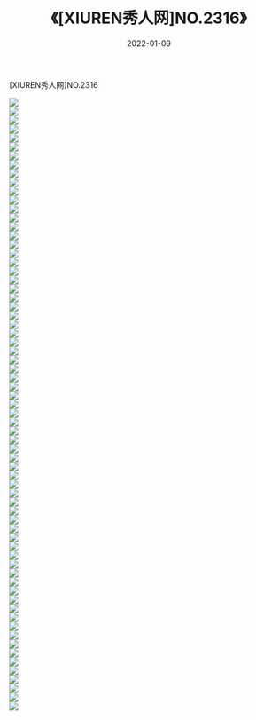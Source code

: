﻿---
layout: post
title:  《[XIUREN秀人网]NO.2316》
date:   2022-01-09
img: http://img.660000.xyz/Sharelink/秀人网/秀人网第03部分/[XIUREN秀人网]NO.2316/000.jpg
categories: [美女, 清纯, 唯美]
---

[XIUREN秀人网]NO.2316

 ![](http://img.660000.xyz/Sharelink/秀人网/秀人网第03部分/[XIUREN秀人网]NO.2316/001.jpg) <br>![](http://img.660000.xyz/Sharelink/秀人网/秀人网第03部分/[XIUREN秀人网]NO.2316/002.jpg) <br>![](http://img.660000.xyz/Sharelink/秀人网/秀人网第03部分/[XIUREN秀人网]NO.2316/003.jpg) <br>![](http://img.660000.xyz/Sharelink/秀人网/秀人网第03部分/[XIUREN秀人网]NO.2316/004.jpg) <br>![](http://img.660000.xyz/Sharelink/秀人网/秀人网第03部分/[XIUREN秀人网]NO.2316/005.jpg) <br>![](http://img.660000.xyz/Sharelink/秀人网/秀人网第03部分/[XIUREN秀人网]NO.2316/006.jpg) <br>![](http://img.660000.xyz/Sharelink/秀人网/秀人网第03部分/[XIUREN秀人网]NO.2316/007.jpg) <br>![](http://img.660000.xyz/Sharelink/秀人网/秀人网第03部分/[XIUREN秀人网]NO.2316/008.jpg) <br>![](http://img.660000.xyz/Sharelink/秀人网/秀人网第03部分/[XIUREN秀人网]NO.2316/009.jpg) <br>![](http://img.660000.xyz/Sharelink/秀人网/秀人网第03部分/[XIUREN秀人网]NO.2316/010.jpg) <br>![](http://img.660000.xyz/Sharelink/秀人网/秀人网第03部分/[XIUREN秀人网]NO.2316/011.jpg) <br>![](http://img.660000.xyz/Sharelink/秀人网/秀人网第03部分/[XIUREN秀人网]NO.2316/012.jpg) <br>![](http://img.660000.xyz/Sharelink/秀人网/秀人网第03部分/[XIUREN秀人网]NO.2316/013.jpg) <br>![](http://img.660000.xyz/Sharelink/秀人网/秀人网第03部分/[XIUREN秀人网]NO.2316/014.jpg) <br>![](http://img.660000.xyz/Sharelink/秀人网/秀人网第03部分/[XIUREN秀人网]NO.2316/015.jpg) <br>![](http://img.660000.xyz/Sharelink/秀人网/秀人网第03部分/[XIUREN秀人网]NO.2316/016.jpg) <br>![](http://img.660000.xyz/Sharelink/秀人网/秀人网第03部分/[XIUREN秀人网]NO.2316/017.jpg) <br>![](http://img.660000.xyz/Sharelink/秀人网/秀人网第03部分/[XIUREN秀人网]NO.2316/018.jpg) <br>![](http://img.660000.xyz/Sharelink/秀人网/秀人网第03部分/[XIUREN秀人网]NO.2316/019.jpg) <br>![](http://img.660000.xyz/Sharelink/秀人网/秀人网第03部分/[XIUREN秀人网]NO.2316/020.jpg) <br>![](http://img.660000.xyz/Sharelink/秀人网/秀人网第03部分/[XIUREN秀人网]NO.2316/021.jpg) <br>![](http://img.660000.xyz/Sharelink/秀人网/秀人网第03部分/[XIUREN秀人网]NO.2316/022.jpg) <br>![](http://img.660000.xyz/Sharelink/秀人网/秀人网第03部分/[XIUREN秀人网]NO.2316/023.jpg) <br>![](http://img.660000.xyz/Sharelink/秀人网/秀人网第03部分/[XIUREN秀人网]NO.2316/024.jpg) <br>![](http://img.660000.xyz/Sharelink/秀人网/秀人网第03部分/[XIUREN秀人网]NO.2316/025.jpg) <br>![](http://img.660000.xyz/Sharelink/秀人网/秀人网第03部分/[XIUREN秀人网]NO.2316/026.jpg) <br>![](http://img.660000.xyz/Sharelink/秀人网/秀人网第03部分/[XIUREN秀人网]NO.2316/027.jpg) <br>![](http://img.660000.xyz/Sharelink/秀人网/秀人网第03部分/[XIUREN秀人网]NO.2316/028.jpg) <br>![](http://img.660000.xyz/Sharelink/秀人网/秀人网第03部分/[XIUREN秀人网]NO.2316/029.jpg) <br>![](http://img.660000.xyz/Sharelink/秀人网/秀人网第03部分/[XIUREN秀人网]NO.2316/030.jpg) <br>![](http://img.660000.xyz/Sharelink/秀人网/秀人网第03部分/[XIUREN秀人网]NO.2316/031.jpg) <br>![](http://img.660000.xyz/Sharelink/秀人网/秀人网第03部分/[XIUREN秀人网]NO.2316/032.jpg) <br>![](http://img.660000.xyz/Sharelink/秀人网/秀人网第03部分/[XIUREN秀人网]NO.2316/033.jpg) <br>![](http://img.660000.xyz/Sharelink/秀人网/秀人网第03部分/[XIUREN秀人网]NO.2316/034.jpg) <br>![](http://img.660000.xyz/Sharelink/秀人网/秀人网第03部分/[XIUREN秀人网]NO.2316/035.jpg) <br>![](http://img.660000.xyz/Sharelink/秀人网/秀人网第03部分/[XIUREN秀人网]NO.2316/036.jpg) <br>![](http://img.660000.xyz/Sharelink/秀人网/秀人网第03部分/[XIUREN秀人网]NO.2316/037.jpg) <br>![](http://img.660000.xyz/Sharelink/秀人网/秀人网第03部分/[XIUREN秀人网]NO.2316/038.jpg) <br>![](http://img.660000.xyz/Sharelink/秀人网/秀人网第03部分/[XIUREN秀人网]NO.2316/039.jpg) <br>![](http://img.660000.xyz/Sharelink/秀人网/秀人网第03部分/[XIUREN秀人网]NO.2316/040.jpg) <br>![](http://img.660000.xyz/Sharelink/秀人网/秀人网第03部分/[XIUREN秀人网]NO.2316/041.jpg) <br>![](http://img.660000.xyz/Sharelink/秀人网/秀人网第03部分/[XIUREN秀人网]NO.2316/042.jpg) <br>![](http://img.660000.xyz/Sharelink/秀人网/秀人网第03部分/[XIUREN秀人网]NO.2316/043.jpg) <br>![](http://img.660000.xyz/Sharelink/秀人网/秀人网第03部分/[XIUREN秀人网]NO.2316/044.jpg) <br>![](http://img.660000.xyz/Sharelink/秀人网/秀人网第03部分/[XIUREN秀人网]NO.2316/045.jpg) <br>![](http://img.660000.xyz/Sharelink/秀人网/秀人网第03部分/[XIUREN秀人网]NO.2316/046.jpg) <br>![](http://img.660000.xyz/Sharelink/秀人网/秀人网第03部分/[XIUREN秀人网]NO.2316/047.jpg) <br>![](http://img.660000.xyz/Sharelink/秀人网/秀人网第03部分/[XIUREN秀人网]NO.2316/048.jpg) <br>![](http://img.660000.xyz/Sharelink/秀人网/秀人网第03部分/[XIUREN秀人网]NO.2316/049.jpg) <br>![](http://img.660000.xyz/Sharelink/秀人网/秀人网第03部分/[XIUREN秀人网]NO.2316/050.jpg) <br>![](http://img.660000.xyz/Sharelink/秀人网/秀人网第03部分/[XIUREN秀人网]NO.2316/051.jpg) <br>![](http://img.660000.xyz/Sharelink/秀人网/秀人网第03部分/[XIUREN秀人网]NO.2316/052.jpg) <br>![](http://img.660000.xyz/Sharelink/秀人网/秀人网第03部分/[XIUREN秀人网]NO.2316/053.jpg) <br>![](http://img.660000.xyz/Sharelink/秀人网/秀人网第03部分/[XIUREN秀人网]NO.2316/054.jpg) <br>![](http://img.660000.xyz/Sharelink/秀人网/秀人网第03部分/[XIUREN秀人网]NO.2316/055.jpg) <br>![](http://img.660000.xyz/Sharelink/秀人网/秀人网第03部分/[XIUREN秀人网]NO.2316/056.jpg) <br>![](http://img.660000.xyz/Sharelink/秀人网/秀人网第03部分/[XIUREN秀人网]NO.2316/057.jpg) <br>![](http://img.660000.xyz/Sharelink/秀人网/秀人网第03部分/[XIUREN秀人网]NO.2316/058.jpg) <br>![](http://img.660000.xyz/Sharelink/秀人网/秀人网第03部分/[XIUREN秀人网]NO.2316/059.jpg) <br>![](http://img.660000.xyz/Sharelink/秀人网/秀人网第03部分/[XIUREN秀人网]NO.2316/060.jpg) <br>![](http://img.660000.xyz/Sharelink/秀人网/秀人网第03部分/[XIUREN秀人网]NO.2316/061.jpg) <br>![](http://img.660000.xyz/Sharelink/秀人网/秀人网第03部分/[XIUREN秀人网]NO.2316/062.jpg) <br>![](http://img.660000.xyz/Sharelink/秀人网/秀人网第03部分/[XIUREN秀人网]NO.2316/063.jpg) <br>![](http://img.660000.xyz/Sharelink/秀人网/秀人网第03部分/[XIUREN秀人网]NO.2316/064.jpg) <br>![](http://img.660000.xyz/Sharelink/秀人网/秀人网第03部分/[XIUREN秀人网]NO.2316/065.jpg) <br>![](http://img.660000.xyz/Sharelink/秀人网/秀人网第03部分/[XIUREN秀人网]NO.2316/066.jpg) <br>![](http://img.660000.xyz/Sharelink/秀人网/秀人网第03部分/[XIUREN秀人网]NO.2316/067.jpg) <br>![](http://img.660000.xyz/Sharelink/秀人网/秀人网第03部分/[XIUREN秀人网]NO.2316/068.jpg) <br>![](http://img.660000.xyz/Sharelink/秀人网/秀人网第03部分/[XIUREN秀人网]NO.2316/069.jpg) <br>